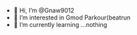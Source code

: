 - 👋 Hi, I’m @Gnaw9012
- 👀 I’m interested in Gmod Parkour(beatrun
- 🌱 I’m currently learning ...nothing
  

<!---
Gnaw9012/Gnaw9012 is a ✨ special ✨ repository because its `README.md` (this file) appears on your GitHub profile.
You can click the Preview link to take a look at your changes.
--->
